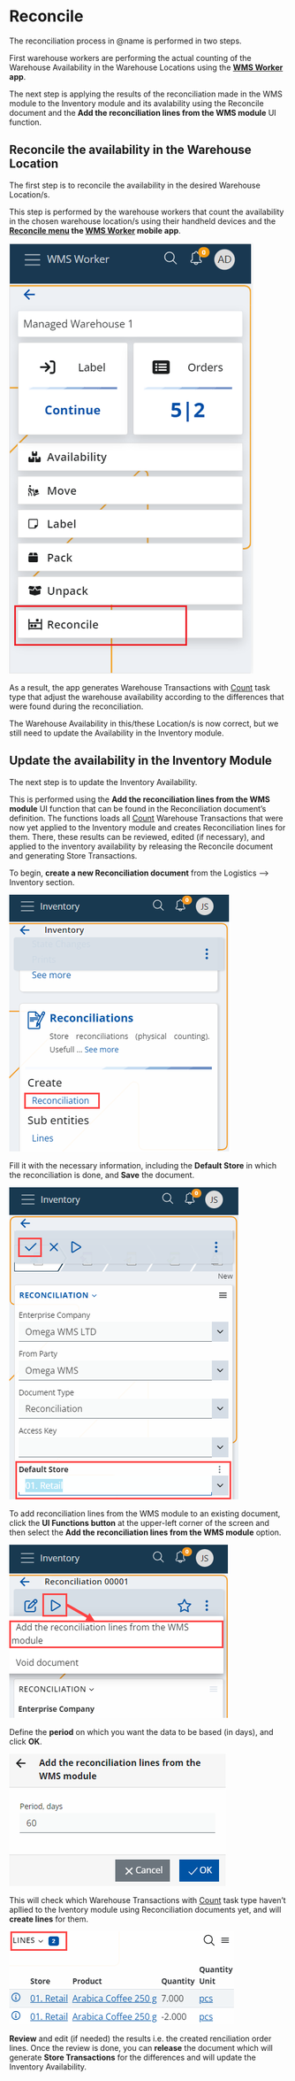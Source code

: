 # Reconcile

The reconciliation process in @name is performed in two steps.

First warehouse workers are performing the actual counting of the Warehouse Availability in the Warehouse Locations using the **[WMS Worker](xref:wms-worker) app**. 

The next step is applying the results of the reconciliation made in the WMS module to the Inventory module and its avalability using the Reconcile document and the **Add the reconciliation lines from the WMS module** UI function.

## Reconcile the availability in the Warehouse Location
The first step is to reconcile the availability in the desired Warehouse Location/s.

This step is performed by the warehouse workers that count the availability in the chosen warehouse location/s using their handheld devices and the **[Reconcile menu](xref:reconcile-menu) the [WMS Worker](xref:wms-worker) mobile app**. 

![Picture](pictures/reconcile-menu.png)

As a result, the app generates Warehouse Transactions with [Count]( /how-it-works/task-types/count.md) task type that adjust the warehouse availability according to the differences that were found during the reconciliation.

The Warehouse Availability in this/these Location/s is now correct, but we still need to update the Availability in the Inventory module.

## Update the availability in the Inventory Module
The next step is to update the Inventory Availability. 

This is performed using the **Add the reconciliation lines from the WMS module** UI function that can be found in the Reconciliation document’s definition. The functions loads all [Count]( /how-it-works/task-types/count.md) Warehouse Transactions that were now yet applied to the Inventory module and creates Reconciliation lines for them. There, these results can be reviewed, edited (if necessary), and applied to the inventory availability by releasing the Reconcile document and generating Store Transactions.

To begin, **create a new Reconciliation document** from the Logistics --> Inventory section.

![Picture](pictures/create-reconciliation.png)
 
Fill it with the necessary information, including the **Default Store** in which the reconciliation is done, and **Save** the document.

![Picture](pictures/default-store.png)

To add reconciliation lines from the WMS module to an existing document, click the **UI Functions button** at the upper-left corner of the screen and then select the **Add the reconciliation lines from the WMS module** option. 

![Picture](pictures/reconciliation-play.png)

Define the **period** on which you want the data to be based (in days), and click **OK**.

![Picture](pictures/reconciliation-period.png)
 
This will check which Warehouse Transactions with [Count]( /how-it-works/task-types/count.md) task type haven’t apllied to the Iventory module using Reconciliation documents yet, and will **create lines** for them. 

![Picture](pictures/reconciliation-lines.png)

**Review** and edit (if needed) the results i.e. the created renciliation order lines. Once the review is done, you can **release** the document which will generate **Store Transactions** for the differences and will update the Inventory Availability.
